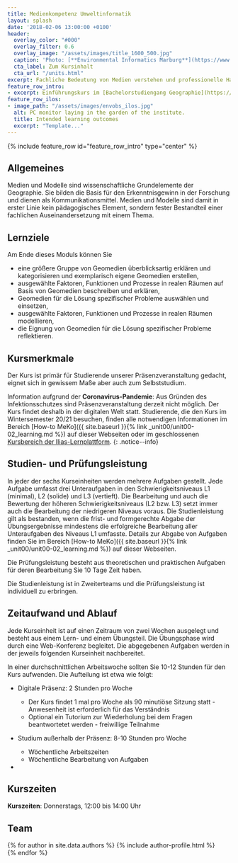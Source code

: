 ```yaml
---
title: Medienkompetenz Umweltinformatik
layout: splash
date: '2018-02-06 13:00:00 +0100'
header:
  overlay_color: "#000"
  overlay_filter: 0.6
  overlay_image: "/assets/images/title_1600_500.jpg"
  caption: 'Photo: [**Environmental Informatics Marburg**](https://www.flickr.com/environmentalinformatics-marburg/)'
  cta_label: Zum Kursinhalt
  cta_url: "/units.html"
excerpt: Fachliche Bedeutung von Medien verstehen und professionelle Handlungskompetenz zum Medieneinsatz erwerben.
feature_row_intro:
- excerpt: Einführungskurs im [Bachelorstudiengang Geographie](https://www.uni-marburg.de/de/fb19/studium/studiengaenge/bsc_geographie){:target="_blank"} und im [Lehramtsstudium Erdkunde](https://www.uni-marburg.de/de/fb19/studium/studiengaenge/erdkunde-lehramt-gymnasium/herzlich-willkommen-beim-bachelor-geographie) an der Philipps Universität Marburg
feature_row_ilos:
- image_path: "/assets/images/envobs_ilos.jpg"
  alt: PC monitor laying in the garden of the institute.
  title: Intended learning outcomes
  excerpt: "Template..."
---
```


{% include feature_row id="feature_row_intro" type="center" %}


## Allgemeines 
Medien und Modelle sind wissenschaftliche Grundelemente der Geographie. Sie bilden die Basis für den Erkenntnisgewinn in der Forschung und dienen als Kommunikationsmittel. Medien und Modelle sind damit in erster Linie kein pädagogisches Element, sondern fester Bestandteil einer fachlichen Auseinandersetzung mit einem Thema. 

## Lernziele
Am Ende dieses Moduls können Sie
* eine größere Gruppe von Geomedien überblicksartig erklären und kategorisieren und exemplarisch eigene Geomedien erstellen,
* ausgewählte Faktoren, Funktionen und Prozesse in realen Räumen auf Basis von Geomedien beschreiben und erklären,
* Geomedien für die Lösung spezifischer Probleme auswählen und einsetzen,
* ausgewählte Faktoren, Funktionen und Prozesse in realen Räumen modellieren,
* die Eignung von Geomedien für die Lösung spezifischer Probleme reflektieren.


## Kursmerkmale
Der Kurs ist primär für Studierende unserer Präsenzveranstaltung gedacht, eignet sich in gewissem Maße aber auch zum Selbststudium.

Information aufgrund der **Coronavirus-Pandemie**: Aus Gründen des Infektionsschutzes sind Präsenzveranstaltung derzeit nicht möglich. Der Kurs findet deshalb in der digitalen Welt statt. Studierende, die den Kurs im Wintersemester 20/21 besuchen, finden alle notwendigen Informationen im Bereich [How-to MeKo]({{ site.baseurl }}{% link _unit00/unit00-02_learning.md %}) auf dieser Webseiten oder im geschlossenen [Kursbereich der Ilias-Lernplattform](https://ilias.uni-marburg.de/goto.php?target=crs_2112718&client_id=UNIMR).
{: .notice--info}


## Studien- und Prüfungsleistung

In jeder der sechs Kurseinheiten werden mehrere Aufgaben gestellt. Jede Aufgabe umfasst drei Unteraufgaben in den Schwierigkeitsniveaus L1 (minimal), L2 (solide) und L3 (vertieft). Die Bearbeitung und auch die Bewertung der höheren Schwierigkeitsniveaus (L2 bzw. L3) setzt immer auch die Bearbeitung der niedrigeren Niveaus voraus. Die Studienleistung gilt als bestanden, wenn  die frist- und formgerechte Abgabe der Übungsergebnisse mindestens die erfolgreiche Bearbeitung aller Unteraufgaben des Niveaus L1 umfasste.  Details zur Abgabe von Aufgaben finden Sie im Bereich [How-to MeKo]({{ site.baseurl }}{% link _unit00/unit00-02_learning.md %}) auf dieser Webseiten.

Die Prüfungsleistung besteht aus theoretischen und praktischen Aufgaben für deren Bearbeitung Sie 10 Tage Zeit haben.

Die Studienleistung ist in Zweiterteams und die Prüfungsleistung ist individuell zu erbringen.


## Zeitaufwand und Ablauf

Jede Kurseinheit ist auf einen Zeitraum von zwei Wochen ausgelegt und besteht aus einem Lern- und einem Übungsteil. Die Übungsphase wird durch eine Web-Konferenz begleitet. Die abgegebenen Aufgaben werden in der jeweils folgenden Kurseinheit nachbereitet.

In einer durchschnittlichen Arbeitswoche sollten Sie 10-12 Stunden für den Kurs aufwenden. Die Aufteilung ist etwa wie folgt:

* Digitale Präsenz: 2 Stunden pro Woche
  * Der Kurs findet 1 mal pro Woche als 90 minutiöse Sitzung statt - Anwesenheit ist erforderlich für das Verständnis
  * Optional ein Tutorium zur Wiederholung bei dem Fragen beantwortetet werden - freiwillige Teilnahme
* Studium außerhalb der Präsenz: 8-10 Stunden pro Woche
  * Wöchentliche Arbeitszeiten
  * Wöchentliche Bearbeitung von Aufgaben
  
*


## Kurszeiten
**Kurszeiten**: Donnerstags, 12:00 bis 14:00 Uhr


## Team

{% for author in site.data.authors %} 
  {% include author-profile.html %}
 <br /> 
{% endfor %}